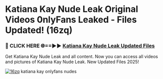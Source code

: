 # Katiana Kay Nude Leak Original Videos 0nlyFans Leaked - Files Updated! (16zq)

<h3>🔴 CLICK HERE 🌐==►► <a href="https://tinyurl.com/4mcuefdz" rel="nofollow">Katiana Kay Nude Leak Updated Files</a></h3>

Get Katiana Kay Nude Leak and all content. Now you can access all videos and pictures of Katiana Kay Nude Leak. New Updated Files 2025!

[![16zq](https://i.imgur.com/StAQSOY.gif)](https://tinyurl.com/4mcuefdz)
katiana kay onlyfans nudes